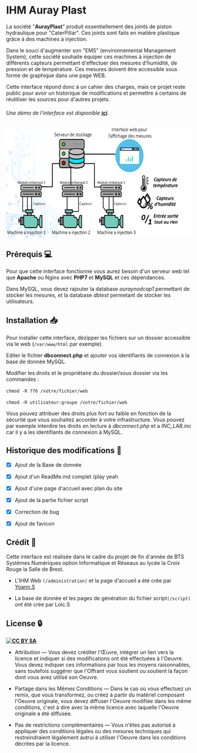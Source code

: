 # IHM Auray Plast


La société "**AurayPlast**" produit essentiellement des joints de piston hydraulique pour "CaterPillar". Ces joints sont faits en matière plastique grâce à des machines à injection.

Dans le souci d'augmenter son "EMS" (environnemental Management System), cette société souhaite équiper ces machines à injection de différents capteurs permettant d'effectuer des mesures d'humidité, de pression et de température. Ces mesures doivent être accessible sous forme de graphique dans une page WEB.

Cette interface répond donc à un cahier des charges, mais ce projet reste public pour avoir un historique de modifications et permettre à certains de réutiliser les sources pour d'autres projets.

###### Une démo de l'interface est disponible [**ici**](http://82.245.189.118/).

<a href="http://aurayplast.fr/"><img src="https://raw.githubusercontent.com/softyoda/IHM_Auray_Plast/master/administration/assets/img/shema.PNG" align="middle" height="300" width=auto ></a> 















## Prérequis  :computer:


Pour que cette interface fonctionne vous aurez besoin d'un serveur web tel que **Apache** ou Nginx avec **PHP7** et **MySQL** et ces dépendances. 

Dans MySQL, vous devez rajouter la database *auraynodcap1* permettant de stocker les mesures, et la database *dbtest* permetant de stocker les utilisateurs.



## Installation  :inbox_tray:


Pour installer cette interface, dézipper les fichiers sur un dossier accessible via le web (`/var/www/html` par exemple).

Editer le fichier **dbconnect.php** et ajouter vos identifiants de connexion à la base de donnée MySQL.

Modifier les droits et le propriétaire du dossier/sous dossier via les commandes :

`chmod -R 776 /votre/fichier/web`

`chmod -R utilisateur:groupe /votre/fichier/web`

Vous pouvez attribuer des droits plus fort ou faible en fonction de la sécurité que vous souhaitez accorder à votre infrastructure. 
Vous pouvez par exemple interdire les droits en lecture à *dbconnect.php* et a *INC_LAB.inc* car il y a les identifiants de connexion à MySQL.


## Historique des modifications  :calendar:

- [x] Ajout de la Base de donnée

- [x] Ajout d'un ReadMe.md complet /play yeah

- [x] Ajout d'une page d'accueil avec plan du site

- [x] Ajout de la partie fichier script

- [x] Correction de bug

- [x] Ajout de favicon

## Crédit  :memo:

Cette interface est réalisée dans le cadre du projet de fin d'année de BTS Systèmes Numériques option Informatique et Réseaux au lycée la Croix Rouge la Salle de Brest.

- L'IHM Web `(/administration)` et la page d'accueil a été crée par [Yoann.S](https://twitter.com/softyoda) 

- La base de donnée et les pages de génération du fichier script`(/script)` ont été crée par Loïc.S

## License  :lock:
<a href="https://creativecommons.org/licenses/by-sa/2.0/"><img src="https://upload.wikimedia.org/wikipedia/commons/thumb/d/d0/CC-BY-SA_icon.svg/2000px-CC-BY-SA_icon.svg.png" align="left" height="30" width=auto ></a> 
[**CC BY SA**](https://creativecommons.org/licenses/by-sa/2.0/fr/) 

- Attribution — Vous devez créditer l'Œuvre, intégrer un lien vers la licence et indiquer si des modifications ont été effectuées à l'Oeuvre. Vous devez indiquer ces informations par tous les moyens raisonnables, sans toutefois suggérer que l'Offrant vous soutient ou soutient la façon dont vous avez utilisé son Oeuvre.

- Partage dans les Mêmes Conditions — Dans le cas où vous effectuez un remix, que vous transformez, ou créez à partir du matériel composant l'Oeuvre originale, vous devez diffuser l'Oeuvre modifiée dans les même conditions, c'est à dire avec la même licence avec laquelle l'Oeuvre originale a été diffusée.

- Pas de restrictions complémentaires — Vous n'êtes pas autorisé à appliquer des conditions légales ou des mesures techniques qui restreindraient légalement autrui à utiliser l'Oeuvre dans les conditions décrites par la licence.

